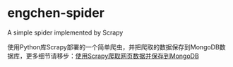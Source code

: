 # engchen-spider
A simple spider implemented by Scrapy

使用Python库Scrapy部署的一个简单爬虫，并把爬取的数据保存到MongoDB数据库，更多细节请移步：[使用Scrapy爬取网页数据并保存到MongoDB](http://blog.engchen.com/2016/06/14/scrap-web-pages-with-python-scrapy-and-store-data-to-mongodb/)
